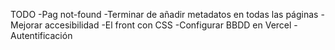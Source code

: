 TODO
-Pag not-found
-Terminar de añadir metadatos en todas las páginas
-Mejorar accesibilidad
-El front con CSS
-Configurar BBDD en Vercel
-Autentificación